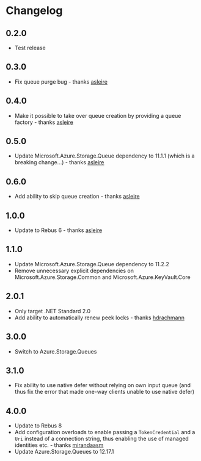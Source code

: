 # Changelog

## 0.2.0
* Test release

## 0.3.0
* Fix queue purge bug - thanks [asleire]

## 0.4.0
* Make it possible to take over queue creation by providing a queue factory - thanks [asleire]

## 0.5.0
* Update Microsoft.Azure.Storage.Queue dependency to 11.1.1 (which is a breaking change...) - thanks [asleire]

## 0.6.0
* Add ability to skip queue creation - thanks [asleire]

## 1.0.0
* Update to Rebus 6 - thanks [asleire]

## 1.1.0
* Update Microsoft.Azure.Storage.Queue dependency to 11.2.2
* Remove unnecessary explicit dependencies on Microsoft.Azure.Storage.Common and Microsoft.Azure.KeyVault.Core

## 2.0.1
* Only target .NET Standard 2.0
* Add ability to automatically renew peek locks - thanks [hdrachmann]

## 3.0.0
* Switch to Azure.Storage.Queues

## 3.1.0
* Fix ability to use native defer without relying on own input queue (and thus fix the error that made one-way clients unable to use native defer)

## 4.0.0
* Update to Rebus 8
* Add configuration overloads to enable passing a `TokenCredential` and a `Uri` instead of a connection string, thus enabling the use of managed identities etc. - thanks [mirandaasm]
* Update Azure.Storage.Queues to 12.17.1

[asleire]: https://github.com/asleire
[hdrachmann]: https://github.com/hdrachmann
[mirandaasm]: https://github.com/mirandaasm
